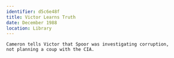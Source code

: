 ```yaml
---
identifier: d5c6e48f
title: Victor Learns Truth
date: December 1988  
location: Library
---
```


```synopsis
Cameron tells Victor that Spoor was investigating corruption,
not planning a coup with the CIA.
```

